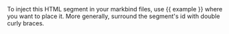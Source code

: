 <span id="example">
To inject this HTML segment in your markbind files, use {{ example }} where you want to place it.
More generally, surround the segment's id with double curly braces.
</span>